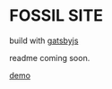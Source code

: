# FOSSIL SITE

build with [gatsbyjs](https://www.gatsbyjs.org/)

readme coming soon.

[demo](https://dev.fossil.or.id/)
